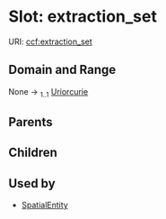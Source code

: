 
# Slot: extraction_set



URI: [ccf:extraction_set](http://purl.org/ccf/extraction_set)


## Domain and Range

None &#8594;  <sub>1..1</sub> [Uriorcurie](types/Uriorcurie.md)

## Parents


## Children


## Used by

 * [SpatialEntity](SpatialEntity.md)
